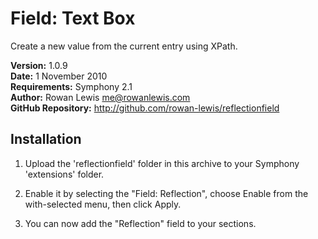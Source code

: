 # Field: Text Box

Create a new value from the current entry using XPath.

__Version:__ 1.0.9  
__Date:__ 1 November 2010  
__Requirements:__ Symphony 2.1  
__Author:__ Rowan Lewis <me@rowanlewis.com>  
__GitHub Repository:__ <http://github.com/rowan-lewis/reflectionfield>  


## Installation

1. Upload the 'reflectionfield' folder in this archive to your Symphony
   'extensions' folder.

2. Enable it by selecting the "Field: Reflection", choose Enable from the
   with-selected menu, then click Apply.

4. You can now add the "Reflection" field to your sections.